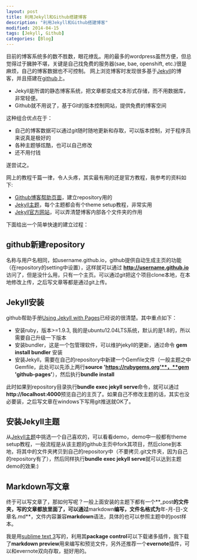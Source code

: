 ```yaml
---
layout: post
title: 利用Jekyll和Github搭建博客
description: "利用Jekyll和Github搭建博客"
modified: 2014-04-15
tags: [Jekyll, Github]
categories: [Blog]
---
```


目前的博客系统多的数不胜数，眼花缭乱。用的最多的wordpress虽然方便，但总觉得过于臃肿不堪，关键是自己找免费的服务器(sae, bae, openshift, etc.)很是麻烦，自己的博客数据也不可控制。
网上浏览博客时发现很多基于[Jekyll](http://jekyllrb.com/)的博客，并且搭建在[github](http://github.com/)上。

* Jekyll是所谓的静态博客系统，把文章都变成文本形式存储，而不用数据库，非常轻便。
* Github就不用说了，基于Git的版本控制网站，提供免费的博客空间

这种组合优点在于：

* 自己的博客数据可以通过git随时随地更新和存取，可以版本控制，对于程序员来说真是极好的
* 各种主题够炫酷，也可以自己修改
* 还不用付钱

遂尝试之。

网上的教程千篇一律，令人头疼，其实最有用的还是官方教程，我参考的资料如下:

* [Github博客帮助页面](https://help.github.com/categories/github-pages-basics/)，建立repository用的
* [Jekyll主题](http://jekyllthemes.org/)，每个主题都会有个theme setup教程，非常实用
* [Jekyll官方网站](http://jekyllrb.com/)，可以弄清楚博客内部各个文件夹的作用

下面给出一个简单快速的建立过程：

## github新建repository
名称与用户名相同，如username.github.io，github提供自动生成主页的功能（在repository的setting中设置），这样就可以通过 **http://username.github.io** 访问了，但是没什么用，只有一个主页。可以通过git把这个项目clone本地，在本地修改上传，之后写文章等都是通过git上传。

## Jekyll安装
github帮助手册[Using Jekyll with Pages](https://help.github.com/articles/using-jekyll-with-pages/)已经说的很清楚。其中重点如下：

* 安装ruby，版本>=1.9.3, 我的是ubuntu12.04LTS系统，默认的是1.8的，所以需要自己升级一下版本
* 安装bundler，这是一个包管理软件，可以维护jekyll的更新，通过命令 **gem install bundler** 安装 
* 安装Jekyll，需要在自己的repository中新建一个Gemfile文件（一般主题之中Gemfile，此处可以先添上两行**source 'https://rubygems.org'**，**gem 'github-pages'**），然后执行**bundle install**

此时如果到repository目录执行**bundle exec jekyll serve**命令，就可以通过**http://localhost:4000**预览自己的主页了。如果自己不修改主题的话，其实也没必要装，之后写文章在windows下写用git推送就OK了。

## 安装Jekyll主题
从[Jekyll主题](http://jekyllthemes.org/)中挑选一个自己喜欢的，可以看看demo，demo中一般都有theme setup教程，一般流程是从该主题的github主页中fork其项目，然后clone到本地，将其中的文件夹拷贝到自己的repository中（不要拷贝.git文件夹，因为自己的repository有了），然后同样执行**bundle exec jekyll serve**就可以达到主题demo的效果:)

## Markdown写文章
终于可以写文章了，那如何写呢？一般上面安装的主题下都有一个**_post**的文件夹，写的文章都放里面了，可以通过**markdown**编写，文件名格式为**年-月-日-文章名.md**，文件内容兼容**markdown**语法，具体的也可以参照主题中的post样本。

我是用[sublime text 3](http://www.sublimetext.com/3)写的，利用其**package control**可以下载诸多插件，我下载了**markdown preview**用来编写和预览文件，另外还推荐一个**evernote**插件，可以和evernote双向存取，挺好用的。

